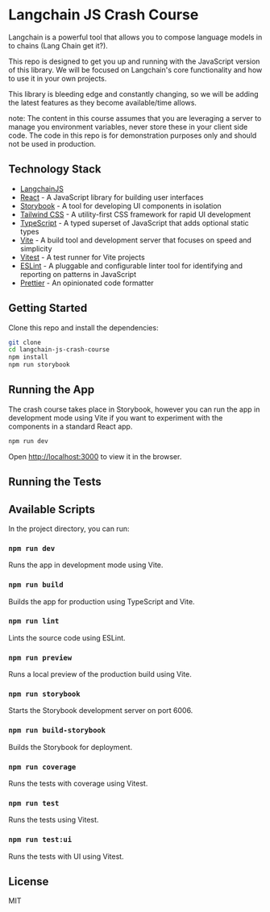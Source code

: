 # Langchain JS Crash Course

Langchain is a powerful tool that allows you to compose language models in to chains (Lang Chain get it?).

This repo is designed to get you up and running with the JavaScript version of this library. We will be focused on Langchain's core functionality and how to use it in your own projects.

This library is bleeding edge and constantly changing, so we will be adding the latest features as they become available/time allows.

note: The content in this course assumes that you are leveraging a server to manage you environment variables, never store these in your client side code. The code in this repo is for demonstration purposes only and should not be used in production.

## Technology Stack

- [LangchainJS](https://js.langchain.com/docs/)
- [React](https://reactjs.org/) - A JavaScript library for building user interfaces
- [Storybook](https://storybook.js.org/) - A tool for developing UI components in isolation
- [Tailwind CSS](https://tailwindcss.com/) - A utility-first CSS framework for rapid UI development
- [TypeScript](https://www.typescriptlang.org/) - A typed superset of JavaScript that adds optional static types
- [Vite](https://vitejs.dev/) - A build tool and development server that focuses on speed and simplicity
- [Vitest](https://vitest.dev/) - A test runner for Vite projects
- [ESLint](https://eslint.org/) - A pluggable and configurable linter tool for identifying and reporting on patterns in JavaScript
- [Prettier](https://prettier.io/) - An opinionated code formatter

## Getting Started

Clone this repo and install the dependencies:

```bash
git clone
cd langchain-js-crash-course
npm install
npm run storybook
```

## Running the App

The crash course takes place in Storybook, however you can run the app in development mode using Vite if you want to experiment with the components in a standard React app.

```bash
npm run dev
```

Open [http://localhost:3000](http://localhost:3000) to view it in the browser.

## Running the Tests

## Available Scripts

In the project directory, you can run:

### `npm run dev`

Runs the app in development mode using Vite.

### `npm run build`

Builds the app for production using TypeScript and Vite.

### `npm run lint`

Lints the source code using ESLint.

### `npm run preview`

Runs a local preview of the production build using Vite.

### `npm run storybook`

Starts the Storybook development server on port 6006.

### `npm run build-storybook`

Builds the Storybook for deployment.

### `npm run coverage`

Runs the tests with coverage using Vitest.

### `npm run test`

Runs the tests using Vitest.

### `npm run test:ui`

Runs the tests with UI using Vitest.

## License

MIT

